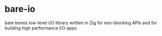 # bare-io
bare bones low-level I/O library written in Zig   for non-blocking APIs and for building high performance I/O apps.

